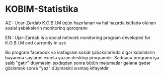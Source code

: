 # KOBIM-Statistika
AZ : Ucar-Zərdab K.O.B.I.M üçün hazırlanan və hal hazırda istifadə olunan sosial şəbəkələrin monitorinq qoroqramı

EN : Ujar-Zardab is a social network monitoring program developed for K.O.B.I.M and currently in use

Bu program facebook və instagram sosial şəbəkələrində digər kobimlərin bəyənmə saylarını excelə yazan desktop proqramdır. Sadcəcə proqramı işə salıb "gətir" düyməsini sıxdıqdan sonra bütün məlumatlar gələnə qədər gözləmək sonra "yaz" düyməsini sıxmaq kifayətdir

